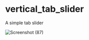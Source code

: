 # vertical_tab_slider
A simple tab slider 

![Screenshot (87)](https://user-images.githubusercontent.com/63922607/195378060-1f6d9035-ab82-4710-ab65-80d9affa0a99.png)
